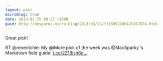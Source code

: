 ```yaml
---
layout: post
microblog: true
date: 2013-03-25 08:23 +1000
guid: http://desparoz.micro.blog/2013/03/24/t315952106425167874.html
---
```

Great pick!

RT @reneritchie: My @iMore pick of the week was @MacSparky ’s Markdown field guide: [t.co/2Z1Bish6d...](http://t.co/2Z1Bish6dk)
